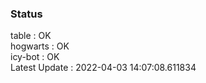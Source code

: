 ### Status


table : OK  
hogwarts : OK  
icy-bot : OK  
Latest Update : 2022-04-03 14:07:08.611834
